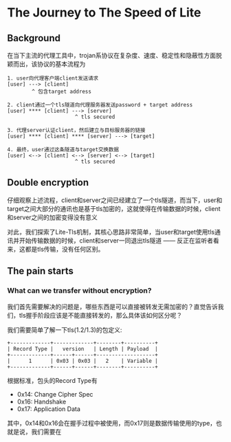# The Journey to The Speed of Lite

## Background

在当下主流的代理工具中，trojan系协议在复杂度、速度、稳定性和隐蔽性方面脱颖而出，该协议的基本流程为

```
1. user向代理客户端client发送请求
[user] ---> [client]
        ^ 包含target address

2. client通过一个tls隧道向代理服务器发送password + target address
[user] **** [client] ---> [server]
                      ^ tls secured

3. 代理server认证client，然后建立与目标服务器的链接
[user] **** [client] **** [server] ---> [target]

4. 最终，user通过这条隧道与target交换数据
[user] <--> [client] <--> [server] <--> [target]
                      ^ tls secured
```

## Double encryption

仔细观察上述流程，client和server之间已经建立了一个tls隧道，而当下，user和target之间大部分的通讯也是基于tls加密的，这就使得在传输数据的时候，client和server之间的加密变得没有意义

对此，我们探索了Lite-Tls机制，其核心思路非常简单，当user和target使用tls通讯并开始传输数据的时候，client和server一同退出tls隧道 —— 反正在监听者看来，这都是tls传输，没有任何区别。

## The pain starts

### What can we transfer without encryption?

我们首先需要解决的问题是，哪些东西是可以直接被转发无需加密的？直觉告诉我们，tls握手阶段应该是不能直接转发的，那么具体该如何区分呢？

我们需要简单了解一下tls(1.2/1.3)的包定义:
```
+-------------+-------------+--------+----------+
| Record Type |   version   | Length | Payload  |
+-------------+------+------+-------------------+
|      1      | 0x03 | 0x03 |   2    | Variable |
+-------------+------+------+--------+----------+
```

根据标准，包头的Record Type有
* 0x14: Change Cipher Spec
* 0x16: Handshake
* 0x17: Application Data

其中，0x14和0x16会在握手过程中被使用，而0x17则是数据传输使用的type，也就是说，我们需要在